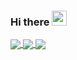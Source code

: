 ### Hi there <img src="https://media.giphy.com/media/hvRJCLFzcasrR4ia7z/giphy.gif" width="24px">

<!--
*kleqing/kleqing* is a ✨ special ✨ repository because its README.md (this file) appears on your GitHub profile.

Here are some ideas to get you started:

- 🔭 I’m currently working on ...
- 🌱 I’m currently learning ...
- 👯 I’m looking to collaborate on ...
- 🤔 I’m looking for help with ...
- 💬 Ask me about ...
- 📫 How to reach me: ...
- 😄 Pronouns: ...
- ⚡ Fun fact: ...
-->
<a href="https://github.com/anuraghazra/github-readme-stats#gh-dark-mode-only">
  <img align="center" src="https://github-readme-stats.vercel.app/api?username=kleqing&show_icons=true&theme=github_dark"/>
</a>
<a href="https://github.com/anuraghazra/github-readme-stats#gh-light-mode-only">
  <img align="center" src="https://github-readme-stats.vercel.app/api?username=kleqing&show_icons=true"/>
</a>
<a href="https://github.com/anuraghazra/github-readme-stats">
  <img align="center" src="https://github-readme-stats.vercel.app/api/top-langs/?username=kleqing&layout=compact&langs_count=8"/>
</a>

<!--
[![kleqing's GitHub stats](https://github-readme-stats.vercel.app/api?username=kleqing&show_icons=true&theme=github_dark)](https://github.com/anuraghazra/github-readme-stats#gh-dark-mode-only)
[![kleqing's GitHub stats](https://github-readme-stats.vercel.app/api?username=kleqing&show_icons=true)](https://github.com/anuraghazra/github-readme-stats#gh-light-mode-only)

[![keqing's top Langs](https://github-readme-stats.vercel.app/api/top-langs/?username=kleqing&layout=compact&langs_count=8)](https://github.com/anuraghazra/github-readme-stats)
-->
